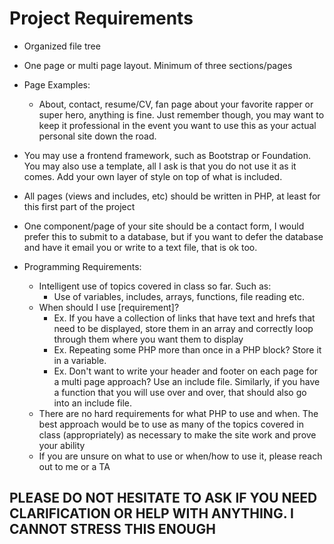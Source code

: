 # Project Requirements

* Organized file tree
* One page or multi page layout. Minimum of three sections/pages
* Page Examples:
	* About, contact, resume/CV, fan page about your favorite rapper or super hero, anything is fine. Just remember though, you may want to keep it professional in the event you want to use this as your actual personal site down the road.
* You may use a frontend framework, such as Bootstrap or Foundation. You may also use a template, all I ask is that you do not use it as it comes. Add your own layer of style on top of what is included.
* All pages (views and includes, etc) should be written in PHP, at least for this first part of the project
* One component/page of your site should be a contact form, I would prefer this to submit to a database, but if you want to defer the database and have it email you or write to a text file, that is ok too.

* Programming Requirements:
	* Intelligent use of topics covered in class so far. Such as:
		* Use of variables, includes, arrays, functions, file reading etc.
	* When should I use [requirement]?
		* Ex. If you have a collection of links that have text and hrefs that need to be displayed, store them in an array and correctly loop through them where you want them to display
		* Ex. Repeating some PHP more than once in a PHP block? Store it in a variable.
		* Ex. Don't want to write your header and footer on each page for a multi page approach? Use an include file. Similarly, if you have a function that you will use over and over, that should also go into an include file.
	* There are no hard requirements for what PHP to use and when. The best approach would be to use as many of the topics covered in class (appropriately) as necessary to make the site work and prove your ability
	* If you are unsure on what to use or when/how to use it, please reach out to me or a TA

## PLEASE DO NOT HESITATE TO ASK IF YOU NEED CLARIFICATION OR HELP WITH ANYTHING. I CANNOT STRESS THIS ENOUGH